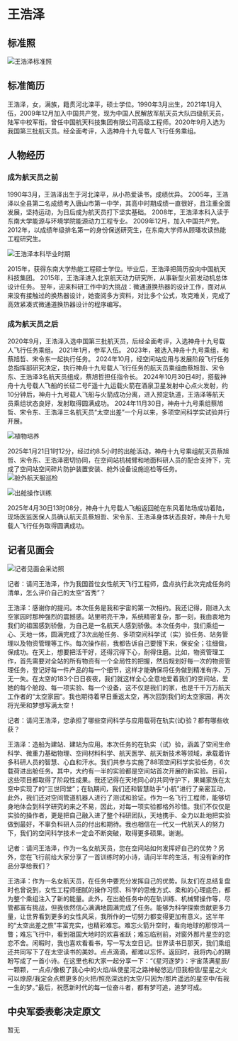 # 王浩泽

## 标准照

![王浩泽标准照](./王浩泽标准照片.jpg)

## 标准简历

王浩泽，女，满族，籍贯河北滦平，硕士学位。1990年3月出生，2021年1月入伍，2009年12月加入中国共产党，现为中国人民解放军航天员大队四级航天员，陆军中校军衔。曾任中国航天科技集团有限公司高级工程师。2020年9月入选为我国第三批航天员。经全面考评，入选神舟十九号载人飞行任务乘组。

## 人物经历

### 成为航天员之前

1990年3月，王浩泽出生于河北滦平，从小热爱读书，成绩优异。
2005年，王浩泽以全县第二名成绩考入唐山市第一中学，其高中时期成绩一直很好，且注重全面发展，坚持运动，为日后成为航天员打下坚实基础。
2008年，王浩泽本科入读于东南大学能源与环境学院能源动力工程专业。
2009年12月，加入中国共产党。
2012年，以成绩年级排名第一的身份保送研究生，在东南大学师从顾璠攻读热能工程研究生。

![王浩泽本科毕业时期](./王浩泽本科毕业时期.jpg)

2015年，获得东南大学热能工程硕士学位。毕业后，王浩泽把简历投向中国航天科技集团。
2015年，王浩泽进入北京航天动力研究所，从事新型火箭发动机总体设计任务。
翌年，迎来科研工作中的大挑战：微通道换热器的设计工作，面对从来没有接触过的换热器设计，她查阅多方资料，对比多个公式，攻克难关，完成了高效紧凑式微通道换热器设计的程序编写。

### 成为航天员之后

2020年9月，王浩泽入选中国第三批航天员，后经全面考评，入选神舟十九号载人飞行任务乘组。
2021年1月，参军入伍。
2023年，被选入神舟十九号乘组，和蔡旭哲、宋令东一起执行任务。
2024年10月，经空间站应用与发展阶段飞行任务总指挥部研究决定，执行神舟十九号载人飞行任务的航天员乘组由蔡旭哲、宋令东、王浩泽3名航天员组成，蔡旭哲担任指令长。
2024年10月30日4时，搭载神舟十九号载人飞船的长征二号F遥十九运载火箭在酒泉卫星发射中心点火发射，约10分钟后，神舟十九号载人飞船与火箭成功分离，进入预定轨道，王浩泽等航天员乘组状态良好，发射取得圆满成功。
2024年11月30日，神舟十九号乘组蔡旭哲、宋令东、王浩泽三名航天员“太空出差”一个月以来，多项空间科学实试验并行开展。

![植物培养](./植物培养实验.jpg)

2025年1月21日1时12分，经过约8.5小时的出舱活动，神舟十九号乘组航天员蔡旭哲、宋令东、王浩泽密切协同，在空间站机械臂和地面科研人员的配合支持下，完成了空间站空间碎片防护装置安装、舱外设备设施巡检等任务。
![舱外航天服巡检](./舱外航天服巡检操作训练.jpg)

![出舱操作训练](./出舱操作训练.jpg)

2025年4月30日13时08分，神舟十九号载人飞船返回舱在东风着陆场成功着陆，现场医监医保人员确认航天员蔡旭哲、宋令东、王浩泽身体状态良好，神舟十九号载人飞行任务取得圆满成功。

## 记者见面会

![记者见面会采访照](./王浩泽采访照片.jpg)

记者：请问王浩泽，作为我国首位女性航天飞行工程师，盘点执行此次完成任务的清单，怎么评价自己的太空“首秀”？

王浩泽：感谢你的提问。本次任务是我和宇宙的第一次相约。我还记得，刚进入太空家园时那种强烈的震撼感。站里明亮干净，系统精密复杂，那一刻，我由衷地为我们的祖国感到骄傲，为自己是一名航天人感到骄傲。本次任务中，我们乘组一心、天地一体，圆满完成了3次出舱任务、多项空间科学试（实）验任务、站务管理以及物资管理等工作。每次操作前，我都告诉自己要慢下来，保安全；往细做，保成功。在天上，想要把活干好，还得沉得下心，耐得住磨。比如，物资管理工作，首先需要对全站的所有物资有一个全局性的把握，然后规划好每一次的物资管理任务，登记好每一件产品的每一个细节，这样才能确保将任务做到精准有序、万无一失。在太空的183个日日夜夜，我们就这样全心全意地爱着我们的空间站，爱她的每个舱段、每一项实验、每一个设备，这不仅是我们的家，也是千千万万航天工作者的“太空家园”。我也期待着早日重返太空，再次回到我们的太空家园，再次将光荣和梦想写满太空！

记者：请问王浩泽，您承担了哪些空间科学与应用载荷在轨实(试)验？都有哪些收获？

王浩泽：造船为建站、建站为应用。本次任务的在轨实（试）验，涵盖了空间生命科学、微重力基础物理、空间材料科学、航天医学、航天新技术等领域，承载着许多科研人员的智慧、心血和汗水。我们共参与实施了88项空间科学实验任务，6次载荷进出舱任务。其中，大约有一半的实验都是空间站首次开展的新实验。目前，这些项目都取得了阶段性成果。我还记得在天地同心的共同守护下，果蝇家族在太空中实现了的“三世同堂”；在轨期间，我们还和智慧助手“小航”进行了亲密互动，此外，我们还对空间管道机器人进行了测试和验证。作为一名飞行工程师，能够切身地体会到科学研究的来之不易，因此，对每一项实验都格外珍惜。我们不仅仅是实验的操作者，更是把自己融入进了整个科研团队，天地携手、全力以赴地把实验做到最好，不辜负科研人员的付出和期待。我也相信在一代又一代航天人的努力下，我们的空间科学技术一定会不断突破，取得更多硕果。谢谢。

记者：请问王浩泽，作为一名女航天员，您在空间站如何发挥好自己的优势？另外，您在飞行前给大家分享了一首训练时的小诗，请问半年的生活，有没有新的作品分享给我们？

王浩泽：作为一名女航天员，在任务中要充分发挥自己的优势。队友们在总结复盘时也曾说到，女性工程师细腻的操作习惯、科学的思维方式、柔和的心理底色，都为整个乘组注入了新的能量。此外，在出舱任务中的在轨训练、机械臂操作等，尽管都富有挑战，但我依然信心满满地圆满完成了任务。能够为科学探索贡献更多力量，让世界看到更多的女性风采，我所作的一切努力都变得更加有意义。这半年的“太空出差之旅”丰富充实，也精彩难忘。难忘火箭升空时，看向地球的那惊鸿一瞥；难忘飞行中，看到祖国大地时的欢喜雀跃；难忘临别前，对窗外那片星空的恋恋不舍。闲暇时，我也喜欢看看书，写一写太空日记。世界读书日那天，我们乘组还共同写下了在太空读书的美妙。点点滴滴，都难以忘怀。返回时，我将内心的期盼写成了一首小诗。在这里也和大家一起分享一下：“《星河逐梦》：宇宙荡满星辰/一颗颗，一点点/像极了我心中的火焰/纵使星河之路神秘悠远/但我相信/星星之火可以燎原/我定会点燃更多的火把/照亮深远的太空/只因为/那片遥远的星空中/有我一生的梦。”最后，祝愿新时代的每一位奋斗者，都有梦可追，追梦可成。

## 中央军委表彰决定原文

暂无


